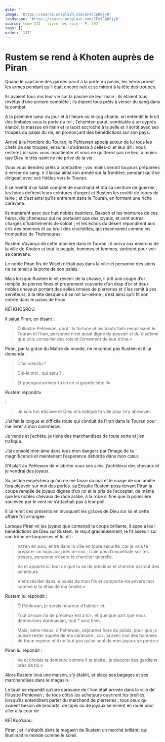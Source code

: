 ```yaml
---
date: ''
image: 'https://source.unsplash.com/EFm7JpD9jy8'
landscape: 'https://source.unsplash.com/EFm7JpD9jy8'
source: tome III - livre des rois - P. 297
tags: []
order: '117'
---
```


# Rustem se rend à Khoten auprès de Piran

Quand le capitaine des gardes parut à la porte du palais, les héros prirent les armes pendant qu’il était encore nuit et se mirent à la tête des troupes.

Ils avaient tous mis leur vie sur la paume de leur main ; ils étaient tous revêtus d’une armure complète ; ils étaient tous prêts à verser du sang dans le combat.

A la première lueur du jour et à l’heure où le coq chante, en entendit le bruit des timbales sous la porte du roi ; Tehemten parut, semblable à un cyprès élancé, la massue en main et le lacet accroché à la selle et il sortit avec ses troupes du palais du roi, en prononçant des bénédictions sur son pays.

Arrivé à la frontière du Touran, le Pehlewan appela autour de lui tous les chefs de ses troupes, ensuite il s’adressa à celles-ci et leur dit : Vous resterez ici sans vous impatienter et vous ne quitterez pas ce lieu, à moins que Dieu le très-saint ne me prive de la vie.

Vous vous tiendrez prêts à combattre ; vos mains seront toujours préparées à verser du sang. n Il laissa ainsi son armée sur la frontière, pendant qu’il se dirigeait avec ses fidèles vers le Touran.

Il se revêtit d’un habit complet de marchand et ôta sa ceinture de guerrier ; les héros défirent leurs ceintures d’argent et Bustem les revêtit de robes de laine ; et c’est ainsi qu’ils entrèrent dans le Touran, en formant une riche caravane.

Ils menèrent avec eux huit nobles destriers, Baksch et les montures de ces héros, dix chameaux qui ne portaient que des joyaux, et cent autres chargés d’habillements de soldat ; et les échos du désert répondirent aux cris des hommes et au bruit des clochettes, qui résonnaient comme les trompettes de Thahmouras.

Rustem s’avança de cette manière dans le Touran : il arriva aux environs de la ville de Khoten et tout le peuple, hommes et femmes, sortirent pour voir sa caravane.

Le noble Piran fils de Wiseh n’était pas dans la ville et personne des siens ne se tenait à la porte de son palais.

Mais lorsque Rustem le vit revenir de la chasse, il prit une coupe d’or remplie de pierres fines et proprement couverte d’un drap d’or et deux nobles chevaux portant des selles ornées de pierreries et il les remit à ses serviteurs, à la tête desquels il se mit lui-même ; c’est ainsi qu’il fit son entrée dans le palais de Piran.

KEÏ KHOSROU.

Il salua Piran, en disant :

> Ô illustre Pehlewan, dont ’
la fortune et les hauts faits remplissent le Touran et l’Iran, personne n’est aussi digne du pouvoir et du diadème que toile conseiller des rois et l’ornement de leur trône.»

Piran, par la grâce du Maître du monde, ne reconnut pas Rustem et il lui demanda :

> D’où vienstu ?
>
> Dis-le moi ; qui estu ?
>
> Et pourquoi arrives-tu ici en si grande hâte il»

Rustem répondit»

:

> Je suis ton eSclave et Dieu m’a indiqué ta ville pour m’y abreuver.

J’ai fait la longue et difficile route qui conduit de l’Iran dans le Touran pour me livrer à mon commerce.

Je vends et j’achète, je tiens des marchandises de toute sorte et j’en trafique.

J’ai consolé mon âme dans tous mon dangers par l’image de ta magnificence et maintenant l’espérance déborde dans mon cœur.

S’il plaît au Pehlewan de m’abriter sous ses ailes, j’achèterai des chevaux et je vendrai des joyaux.

Sa justice empêchera qu’on ne me fasse du mal et le nuage de son amitié fera pleuvoir sur moi des perles. sa Ensuite Rustem posa devant Piran la coupe remplie de joyaux dignes d’un roi et le pria de l’accepter, de même que les nobles chevaux de race arabe, à la robe si fine que la poussière soulevée par le vent ne s’attachait pas à leur poil.

Il lui remit ces présents en invoquant les grâces de Dieu sur lui et cette affaire fut arrangée.

Lorsque Piran vit les joyaux que contenait la coupe brillante, il appela les I bénédictions de Dieu sur Rustem, le reçut gracieusement, le fit asseoir sur son trône de turquoises et lui dit :

> Vat’en en paix, entre dans la ville en toute sécurité, car je vais te préparer un logis au-
près de moi ; n’aie pas d’inquiétude sur tes trésors, personne n’osera te chercher querelle.
>
> Va et apporte ici tout ce que tu as de précieux et cherche partout des acheteurs.
>
> Viens résider dans le palais de mon fils et comporte-toi envers moi comme si tu étais de ma famille.»

Rustem lui répondit :

> Ô Pehlewan, je serais heureux d’habiter ici.
>
> Tout ce que j’ai de précieux est à toi ; et quelque part que nous demeurions dorénavant, tout \* sera bien.
>
> Mais j’aime mieux, ô Pehlewan, séjourner hors du palais, pour que je puisse rester auprès de ma caravane ; car j’ai avec moi des hommes de toute espèce et il ne faut pas qu’un seul de mes joyaux se perde.»

Piran lui répondit :

> Va et choisis ta demeure comme il te plaira ; je placerai des gardiens près de toi.»

Alors Rustem loua une maison, s’y établit, et plaça ses bagages et ses marchandises dans le magasin.

Le bruit se répandit qu’une caravane de l’Iran était arrivée dans la ville de’ l’illustre Pehlewan ; de tous côtés les acheteurs ouvrirent les oreilles, lorsqu’ils entendirent parler du marchand de pierreries ; tous ceux qui avaient besoin de brocarts, de tapis ou de joyaux se mirent en roule pour aller à la cour de

KEÏ Kuo’saou.

Piran ; et il s’établit dans le magasin de Rustem un marché brillant, qui illuminait le monde comme le soleil.
